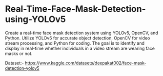 # Real-Time-Face-Mask-Detection-using-YOLOv5

Create a real-time face mask detection system using YOLOv5, OpenCV, and Python. Utilize YOLOv5 for accurate object detection, OpenCV for video stream processing, and Python for coding. The goal is to identify and display in real-time whether individuals in a video stream are wearing face masks or not.

Dataset:- https://www.kaggle.com/datasets/deepakat002/face-mask-detection-yolov5

